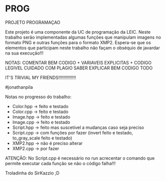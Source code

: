 # PROG
PROJETO PROGRAMAÇAO

  Este projeto é uma componente da UC de programação da LEIC. Neste trabalho serão implementadas algumas funções que manipulam imagens no formato PNG
e outras funções para o formato XMP2.
  Espera-se que os elementos que participam neste trabalho não façam o obséquio de javardar na sua execução!!!
  
  NOTAS: COMENTAR BEM CODIGO + VARIAVEIS EXPLICITAS + CODIGO LEGIVEL
  CUIDADO COM PLAGIO
  SABER EXPLICAR BEM CODIGO TODO
  
  IT'S TRIVIAL MY FRIENDS!!!!!!!!!!!!!!
  
  #jonathanpila
  
  
  Notas no progresso do trabalho:
  - Color.hpp -> feito e testado
  - Color.cpp -> feito e testado
  - Image.hpp -> feito e testado
  - Image.cpp -> feito e testado
  - Script.hpp -> feito mas suscetível a mudanças caso seja preciso
  - Script.cpp -> com funções por fazer (invert feito e testado, to_gray_scale feito e testado)
  - XMP2.hpp -> não é preciso alterar
  - XMP2.cpp -> por fazer 
  
  
  
  ATENÇÃO:
  No Script.cpp é necessário no run acrecentar o comando que permite executar cada função se não o código falha!!!
  
  
  
  
  
  
  
  
  
  
  
  
  Troladinha do SirKazzio ;D
